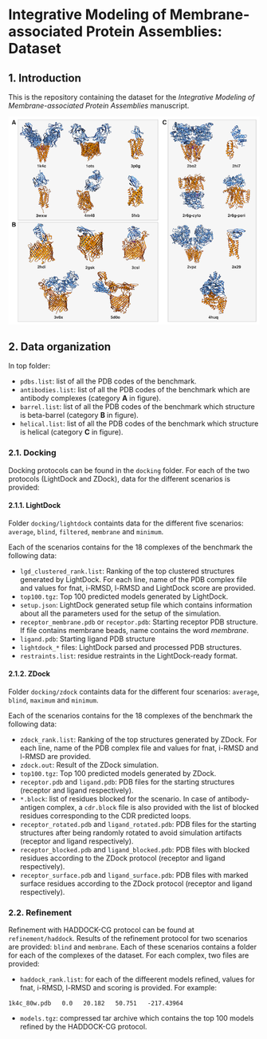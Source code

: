 # Integrative Modeling of Membrane-associated Protein Assemblies: Dataset

## 1. Introduction

This is the repository containing the dataset for the *Integrative Modeling of Membrane-associated Protein Assemblies* manuscript.

![Benchmark](media/benchmark.png)


## 2. Data organization

In top folder:

* `pdbs.list`: list of all the PDB codes of the benchmark.
* `antibodies.list`: list of all the PDB codes of the benchmark which are antibody complexes (category **A** in figure).
* `barrel.list`: list of all the PDB codes of the benchmark which structure is beta-barrel (category **B** in figure).
* `helical.list`: list of all the PDB codes of the benchmark which structure is helical (category **C** in figure).

### 2.1. Docking

Docking protocols can be found in the `docking` folder. For each of the two protocols (LightDock and ZDock), data for the different scenarios is provided:

#### 2.1.1. LightDock

Folder `docking/lightdock` containts data for the different five scenarios: `average`, `blind`, `filtered`, `membrane` and `minimum`.

Each of the scenarios contains for the 18 complexes of the benchmark the following data:

* `lgd_clustered_rank.list`: Ranking of the top clustered structures generated by LightDock. For each line, name of the PDB complex file and values for fnat, i-RMSD, l-RMSD and LightDock score are provided.
* `top100.tgz`: Top 100 predicted models generated by LightDock.
* `setup.json`: LightDock generated setup file which contains information about all the parameters used for the setup of the simulation.
* `receptor_membrane.pdb` or `receptor.pdb`: Starting receptor PDB structure. If file contains membrane beads, name contains the word *membrane*.
* `ligand.pdb`: Starting ligand PDB structure
* `lightdock_*` files: LightDock parsed and processed PDB structures.
* `restraints.list`: residue restraints in the LightDock-ready format.

#### 2.1.2. ZDock

Folder `docking/zdock` containts data for the different four scenarios: `average`, `blind`, `maximum` and `minimum`.

Each of the scenarios contains for the 18 complexes of the benchmark the following data:

* `zdock_rank.list`: Ranking of the top structures generated by ZDock. For each line, name of the PDB complex file and values for fnat, i-RMSD and l-RMSD are provided.
* `zdock.out`: Result of the ZDock simulation.
* `top100.tgz`: Top 100 predicted models generated by ZDock.
* `receptor.pdb` and `ligand.pdb`: PDB files for the starting structures (receptor and ligand respectively).
* `*.block`: list of residues blocked for the scenario. In case of antibody-antigen complex, a `cdr.block` file is also provided with the list of blocked residues corresponding to the CDR predicted loops.
* `receptor_rotated.pdb` and `ligand_rotated.pdb`: PDB files for the starting structures after being randomly rotated to avoid simulation artifacts (receptor and ligand respectively).
* `receptor_blocked.pdb` and `ligand_blocked.pdb`: PDB files with blocked residues according to the ZDock protocol (receptor and ligand respectively).
* `receptor_surface.pdb` and `ligand_surface.pdb`: PDB files with marked surface residues according to the ZDock protocol (receptor and ligand respectively).


### 2.2. Refinement

Refinement with HADDOCK-CG protocol can be found at `refinement/haddock`. Results of the refinement protocol for two scenarios are provided: `blind` and `membrane`. Each of these scenarios contains a folder for each of the complexes of the dataset. For each complex, two files are provided:

* `haddock_rank.list`: for each of the diffeerent models refined, values for fnat, i-RMSD, l-RMSD and scoring is provided. For example:

 ```
 1k4c_80w.pdb   0.0   20.182   50.751   -217.43964
 ```

* `models.tgz`: compressed tar archive which contains the top 100 models refined by the HADDOCK-CG protocol.
